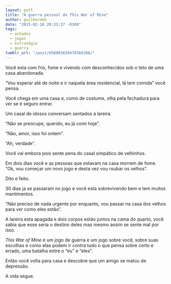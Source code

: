 ```yaml
---
layout: post
title: "A guerra pessoal de This War of Mine"
author: guilhermeb
date: "2015-02-18 20:33:37 -0300"
tags:
  - achados
  - jogos
  - estratégia
  - guerra
tumblr_url: "/post/658003839478366208/"
---
```


Você esta com frio, fome e vivendo com desconhecidos sob o teto de uma casa abandonada.

“Vou esperar até de noite e ir naquela área residencial, lá tem comida” você pensa.

Você chega em uma casa e, como de costume, olha pela fechadura para ver se é seguro entrar.

Um casal de idosos conversam sentados à lareira.

“Não se preocupe, querido, eu já comi hoje”.

“Não, amor, isso foi ontem”.

“Ah, verdade”.

Você vai embora pois sente pena do casal simpático de velhinhos.

Em dois dias você e as pessoas que estavam na casa morrem de fome. “Ok, vou começar um novo jogo e desta vez vou roubar os velhos”.

Dito e feito.

30 dias ja se passaram no jogo e você esta sobrevivendo bem e tem muitos mantimentos.

“Não preciso de nada urgente por enquanto, vou passar na casa dos velhos para ver como eles estão”.

A lareira esta apagada e dois corpos estão juntos na cama do quarto, você sabia que esse seria o destino deles mas mesmo assim se sente mal por isso.

_This War of Mine_ é um jogo de guerra e um jogo sobre você, sobre suas escolhas e como elas podem ir contra tudo o que pensa sobre certo e errado, uma batalha entre o “eu” e “eles”.

Então você volta para casa e descobre que um amigo se matou de depressão.

A vida segue.
